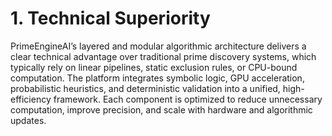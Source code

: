 # 1. Technical Superiority

PrimeEngineAI’s layered and modular algorithmic architecture delivers a clear technical advantage over traditional prime discovery systems, which typically rely on linear pipelines, static exclusion rules, or CPU-bound computation. The platform integrates symbolic logic, GPU acceleration, probabilistic heuristics, and deterministic validation into a unified, high-efficiency framework. Each component is optimized to reduce unnecessary computation, improve precision, and scale with hardware and algorithmic updates.

